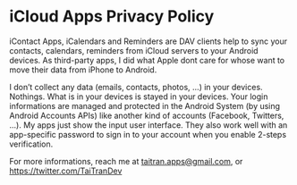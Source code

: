 # iCloud Apps Privacy Policy




iContact Apps, iCalendars and Reminders are DAV clients help to sync your contacts, calendars, reminders from iCloud servers to your Android devices. As third-party apps, I did what Apple dont care for whose want to move their data from iPhone to Android.


I don’t collect any data (emails, contacts, photos, ...) in your devices. Nothings. What is in your devices is stayed in your devices. Your login informations are managed and protected in the Android System (by using Android Accounts APIs) like another kind of accounts (Facebook, Twitters, ...). My apps just show the input user interface. They also work well with an app-specific password to sign in to your account when you enable 2-steps verification. 




For more informations, reach me at taitran.apps@gmail.com, or https://twitter.com/TaiTranDev


